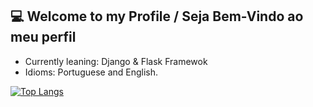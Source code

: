 ## :computer: Welcome to my Profile / Seja Bem-Vindo ao meu perfil

- Currently leaning: Django & Flask Framewok
- Idioms: Portuguese and English.

[![Top Langs](https://github-readme-stats.vercel.app/api/top-langs/?username=Himelsu007&layout=compact&thee=tokyonight)](https://github.com/Himelsu007/github-readme-stats)





